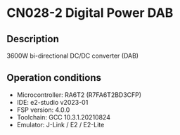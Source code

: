 # CN028-2 Digital Power DAB

## Description

3600W bi-directional DC/DC converter (DAB)

## Operation conditions

- Microcontroller: RA6T2 (R7FA6T2BD3CFP)
- IDE: e2-studio v2023-01
- FSP version: 4.0.0
- Toolchain: GCC 10.3.1.20210824
- Emulator: J-Link / E2 / E2-Lite